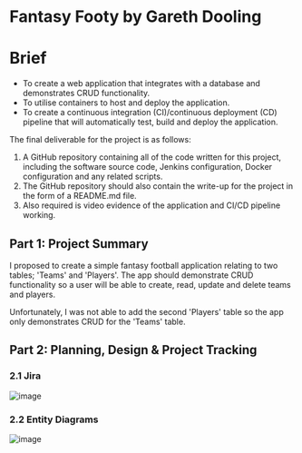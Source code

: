 # Fantasy Footy by Gareth Dooling

# Brief

- To create a web application that integrates with a database and demonstrates CRUD functionality.
- To utilise containers to host and deploy the application.
- To create a continuous integration (CI)/continuous deployment (CD) pipeline that will automatically test, build and deploy the application.

The final deliverable for the project is as follows:

1. A GitHub repository containing all of the code written for this project, including the software source code, Jenkins configuration, Docker configuration and any related scripts.
2. The GitHub repository should also contain the write-up for the project in the form of a README.md file.
3. Also required is video evidence of the application and CI/CD pipeline working.

## Part 1: Project Summary

I proposed to create a simple fantasy football application relating to two tables; 'Teams' and 'Players'. The app should demonstrate CRUD functionality so a user will be able to create, read, update and delete teams and players. 

Unfortunately, I was not able to add the second 'Players' table so the app only demonstrates CRUD for the 'Teams' table. 

## Part 2: Planning, Design & Project Tracking

### 2.1 Jira

![image](https://user-images.githubusercontent.com/97617047/153412116-38921f79-558d-4b25-a836-182366f061f2.png)

### 2.2 Entity Diagrams

![image](https://user-images.githubusercontent.com/97617047/153581704-25a4ffb8-81b2-491a-acf4-ed42351c7833.png)


